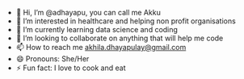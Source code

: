 - 👋 Hi, I’m @adhayapu, you can call me Akku
- 👀 I’m interested in healthcare and helping non profit organisations
- 🌱 I’m currently learning data science and coding
- 💞️ I’m looking to collaborate on anything that will help me code 
- 📫 How to reach me akhila.dhayapulay@gmail.com
- 😄 Pronouns: She/Her
- ⚡ Fun fact: I love to cook and eat

<!---
adhayapu/adhayapu is a ✨ special ✨ repository because its `README.md` (this file) appears on your GitHub profile.
You can click the Preview link to take a look at your changes.
--->
